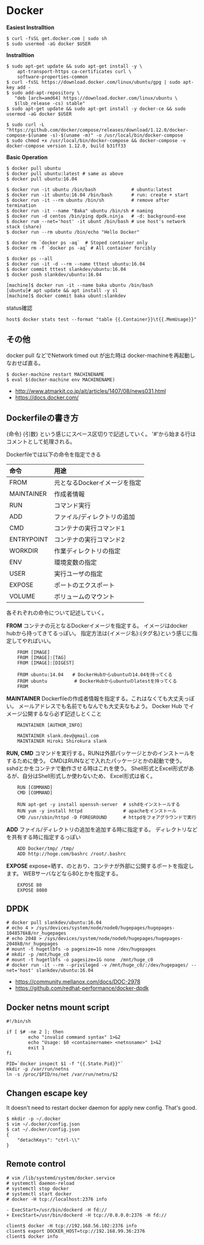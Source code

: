 
# Docker

**Easiest Instralltion**
```
$ curl -fsSL get.docker.com | sudo sh
$ sudo usermod -aG docker $USER
```

**Instralltion**
```
$ sudo apt-get update && sudo apt-get install -y \
    apt-transport-https ca-certificates curl \
    software-properties-common
$ curl -fsSL https://download.docker.com/linux/ubuntu/gpg | sudo apt-key add -
$ sudo add-apt-repository \
   "deb [arch=amd64] https://download.docker.com/linux/ubuntu \
   $(lsb_release -cs) stable"
$ sudo apt-get update && sudo apt-get install -y docker-ce && sudo usermod -aG docker $USER
```

```
$ sudo curl -L "https://github.com/docker/compose/releases/download/1.12.0/docker-compose-$(uname -s)-$(uname -m)" -o /usr/local/bin/docker-compose
$ sudo chmod +x /usr/local/bin/docker-compose && docker-compose -v
docker-compose version 1.12.0, build b31ff33
```


**Basic Operation**

```
$ docker pull ubuntu
$ docker pull ubuntu:latest # same as above
$ docker pull ubuntu:16.04
```

```
$ docker run -it ubuntu /bin/bash             # ubuntu:latest
$ docker run -it ubuntu:16.04 /bin/bash       # run: create + start
$ docker run -it --rm ubuntu /bin/sh          # remove after termination
$ docker run -it --name "Baka" ubuntu /bin/sh # naming
$ docker run -d centos /bin/ping dpdk.ninja   # -d: background-exe
$ docker rum --net='host' -it ubunt /bin/bash # use host's network stack (share)
$ docker run --rm ubuntu /bin/echo "Hello Docker"
```

```
$ docker rm `docker ps -aq`  # Stoped container only
$ docker rm -f `docker ps -aq` # All container forcibly
```

```
$ docker ps --all
$ docker run -it -d --rm --name tttest ubuntu:16.04
$ docker commit tttest slankdev/ubuntu:16.04
$ docker push slankdev/ubuntu:16.04
```

```
[machine]$ docker run -it --name baka ubuntu /bin/bash
[ubuntu]# apt update && apt install -y sl
[machine]$ docker commit baka ubunt:slankdev
```

status確認
```
host$ docker stats test --format "table {{.Container}}\t{{.MemUsage}}"
```


## その他

docker pull などでNetwork timed out が出た時は
docker-machineを再起動しなおせば直る。

	$ docker-machine restart MACHINENAME
	$ eval $(docker-machine env MACHINENAME)

- http://www.atmarkit.co.jp/ait/articles/1407/08/news031.html
- https://docs.docker.com/


## Dockerfileの書き方

{命令} {引数} という感じにスペース区切りで記述していく。
'#'から始まる行はコメントとして処理される。

Dockerfileでは以下の命令を指定できる

| 命令        | 用途                              |
|:------------|:----------------------------------|
| FROM        | 元となるDockerイメージを指定      |
| MAINTAINER  | 作成者情報                        |
| RUN         | コマンド実行                      |
| ADD         | ファイル/ディレクトリの追加       |
| CMD         | コンテナの実行コマンド1           |
| ENTRYPOINT  | コンテナの実行コマンド2           |
| WORKDIR     | 作業ディレクトリの指定            |
| ENV         | 環境変数の指定                    |
| USER        | 実行ユーザの指定                  |
| EXPOSE      | ポートのエクスポート              |
| VOLUME      | ボリュームのマウント              |

各それぞれの命令について記述していく。

**FROM**
コンテナの元となるDockerイメージを指定する。
イメージはdocker hubから持ってきてるっぽい。
指定方法は{イメージ名}:{タグ名}という感じに指定してやればいい。

```
	FROM [IMAGE]
	FROM [IMAGE]:[TAG]
	FROM [IMAGE]:[DIGEST]
```

```
	FROM ubuntu:14.04　　# DockerHubからubuntuの14.04を持ってくる
	FROM ubuntu          # DockerHubからubuntuのlatestを持ってくる
	FROM
```

**MAINTAINER**
Dockerfileの作成者情報を指定する。これはなくても大丈夫っぽい。
メールアドレスでも名前でもなんでも大丈夫なもよう。
Docker Hub でイメージ公開するなら必ず記述しとくこと

```
	MAINTAINER [AUTHOR_INFO]
```

```
	MAINTAINER slank.dev@gmail.com
	MAINTAINER Hiroki Shirokura slank
```


**RUN, CMD**
コマンドを実行する。RUNは外部パッケージとかのインストールをするために使う。
CMDはRUNなどで入れたパッケージとかの起動で使う。
sshdとかをコンテナで動作させる時はこれを使う。
Shell形式とExcel形式があるが、自分はShell形式しか使わないため、
Excel形式は省く。

```
	RUN [COMMAND]
	CMD [COMMAND]
```

```
	RUN apt-get -y install openssh-server  # sshdをインストールする
	RUN yum -y install httpd               # apacheをインストール
	CMD /usr/sbin/httpd -D FOREGROUND      # httpdをフォアグラウンドで実行
```

**ADD**
ファイル/ディレクトリの追加を追加する時に指定する。
ディレクトリなどを共有する時に指定するっぽい

```
	ADD Docker/tmp/ /tmp/
	ADD http://hoge.com/bashrc /root/.bashrc
```

**EXPOSE**
expose=晒す、のとおり、コンテナが外部に公開するポートを指定します。
WEBサーバなどなら80とかを指定する。

```
	EXPOSE 80
	EXPOSE 8080
```

## DPDK

```
# docker pull slankdev/ubuntu:16.04
# echo 4 > /sys/devices/system/node/node0/hugepages/hugepages-1048576kB/nr_hugepages
# echo 2048 > /sys/devices/system/node/node0/hugepages/hugepages-2048kB/nr_hugepages
# mount -t hugetlbfs -o pagesize=1G none /dev/hugepages
# mkdir -p /mnt/huge_c0
# mount -t hugetlbfs -o pagesize=1G none  /mnt/huge_c0
# docker run -it --rm --privileged -v /mnt/huge_c0/:/dev/hugepages/ --net='host' slankdev/ubuntu:16.04
```

- https://community.mellanox.com/docs/DOC-2978
- https://github.com/redhat-performance/docker-dpdk

## Docker netns mount script

```
#!/bin/sh

if [ $# -ne 2 ]; then
        echo "invalid command syntax" 1>&2
        echo "Usage: $0 <containername> <netnsname>" 1>&2
        exit 1
fi

PID=`docker inspect $1 -f "{{.State.Pid}}"`
mkdir -p /var/run/netns
ln -s /proc/$PID/ns/net /var/run/netns/$2
```

## Changen escape key

It doesn't need to restart docker daemon for apply new config. That's good.
```
$ mkdir -p ~/.docker
$ vim ~/.docker/config.json
$ cat ~/.docker/config.json
{
    "detachKeys": "ctrl-\\"
}
```

## Remote control

```
# vim /lib/systemd/system/docker.service
# systemctl daemon-reload
# systemctl stop docker
# systemctl start docker
# docker -H tcp://localhost:2376 info
```

```
- ExecStart=/usr/bin/dockerd -H fd://
+ ExecStart=/usr/bin/dockerd -H tcp://0.0.0.0:2376 -H fd://
```

```
client$ docker -H tcp://192.168.56.102:2376 info
client$ export DOCKER_HOST=tcp://192.168.99.36:2376
client$ docker info
```

